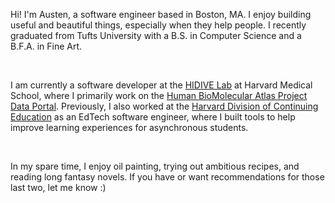 Hi! I'm Austen, a software engineer based in Boston, MA. I enjoy building useful and beautiful things, especially when they help people. I recently graduated from Tufts University with a B.S. in Computer Science and a B.F.A. in Fine Art. 

<br/>

I am currently a software developer at the [HIDIVE Lab](https://hidivelab.org/) at Harvard Medical School, where I primarily work on the [Human BioMolecular Atlas Project Data Portal](https://portal.hubmapconsortium.org/). Previously, I also worked at the [Harvard Division of Continuing Education](https://dce.harvard.edu/) as an EdTech software engineer, where I built tools to help improve learning experiences for asynchronous students.

<br/>

In my spare time, I enjoy oil painting, trying out ambitious recipes, and reading long fantasy novels. If you have or want recommendations for those last two, let me know :)

<br/>